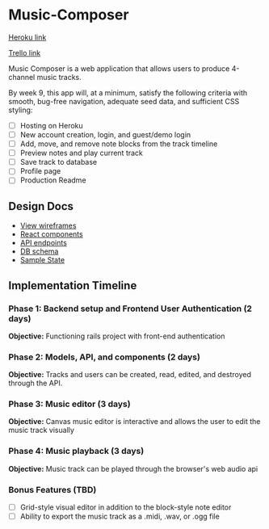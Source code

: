 # Music-Composer

[Heroku link][heroku]

[Trello link][trello]

[heroku]: http://victor-aw-music-composer.herokuapp.com
[trello]: https://trello.com/b/3QoZnrEt/music-composition-app

Music Composer is a web application that allows users to produce 4-channel music tracks.

By week 9, this app will, at a minimum, satisfy the following criteria with smooth, bug-free navigation, adequate seed data, and sufficient CSS styling:

- [ ] Hosting on Heroku
- [ ] New account creation, login, and guest/demo login
- [ ] Add, move, and remove note blocks from the track timeline
- [ ] Preview notes and play current track
- [ ] Save track to database
- [ ] Profile page
- [ ] Production Readme

## Design Docs
* [View wireframes][wireframes]
* [React components][components]
* [API endpoints][api-endpoints]
* [DB schema][schema]
* [Sample State][sample-state]

[wireframes]: docs/wireframes
[components]: docs/component_hierarchy.md
[sample-state]: docs/sample_state.md
[api-endpoints]: docs/api_endpoints.md
[schema]: docs/schema.md

## Implementation Timeline

### Phase 1: Backend setup and Frontend User Authentication (2 days)
**Objective:** Functioning rails project with front-end authentication

### Phase 2: Models, API, and components (2 days)
**Objective:** Tracks and users can be created, read, edited, and destroyed through the API.

### Phase 3: Music editor (3 days)
**Objective:** Canvas music editor is interactive and allows the user to edit the music track visually

### Phase 4: Music playback (3 days)
**Objective:** Music track can be played through the browser's web audio api

### Bonus Features (TBD)
- [ ] Grid-style visual editor in addition to the block-style note editor
- [ ] Ability to export the music track as a .midi, .wav, or .ogg file
